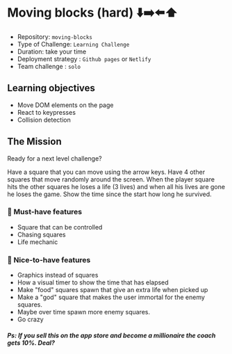 # Moving blocks (hard) ⬇️➡️⬅️⬆️

- Repository: `moving-blocks`
- Type of Challenge: `Learning Challenge`
- Duration: take your time
- Deployment strategy : `Github pages` or `Netlify`
- Team challenge : `solo`

## Learning objectives
- Move DOM elements on the page
- React to keypresses
- Collision detection

## The Mission
Ready for a next level challenge?

Have a square that you can move using the arrow keys. 
Have 4 other squares that move randomly around the screen.
When the player square hits the other squares he loses a life (3 lives) and when all his lives are gone he loses the game.
Show the time since the start how long he survived.

### 🌱 Must-have features
- Square that can be controlled
- Chasing squares
- Life mechanic

### 🌼 Nice-to-have features
- Graphics instead of squares
- How a visual timer to show the time that has elapsed 
- Make "food" squares spawn that give an extra life when picked up
- Make a "god" square that makes the user immortal for the enemy squares. 
- Maybe over time spawn more enemy squares.
- Go crazy

##### Ps: If you sell this on the app store and become a millionaire the coach gets 10%. Deal?